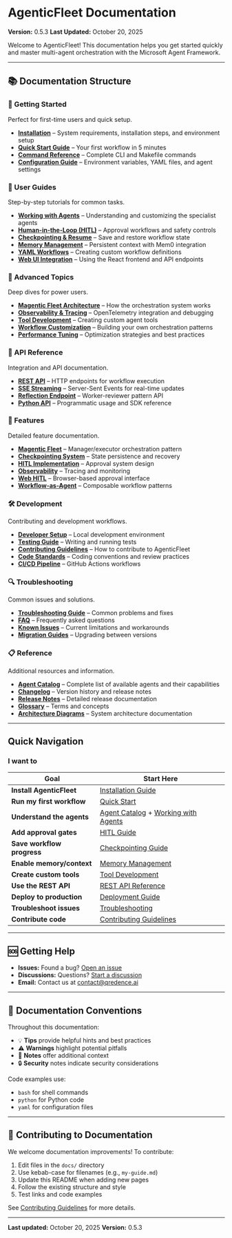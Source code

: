 # AgenticFleet Documentation

**Version:** 0.5.3
**Last Updated:** October 20, 2025

Welcome to AgenticFleet! This documentation helps you get started quickly and master multi-agent orchestration with the Microsoft Agent Framework.

---

## 📚 Documentation Structure

### 🚀 Getting Started
Perfect for first-time users and quick setup.

- **[Installation](getting-started/installation.md)** – System requirements, installation steps, and environment setup
- **[Quick Start Guide](getting-started/quickstart.md)** – Your first workflow in 5 minutes
- **[Command Reference](getting-started/command-reference.md)** – Complete CLI and Makefile commands
- **[Configuration Guide](getting-started/configuration.md)** – Environment variables, YAML files, and agent settings

### 📖 User Guides
Step-by-step tutorials for common tasks.

- **[Working with Agents](guides/agents.md)** – Understanding and customizing the specialist agents
- **[Human-in-the-Loop (HITL)](guides/human-in-the-loop.md)** – Approval workflows and safety controls
- **[Checkpointing & Resume](guides/checkpointing.md)** – Save and restore workflow state
- **[Memory Management](guides/memory.md)** – Persistent context with Mem0 integration
- **[YAML Workflows](guides/yaml-workflows.md)** – Creating custom workflow definitions
- **[Web UI Integration](guides/web-ui.md)** – Using the React frontend and API endpoints

### 🔧 Advanced Topics
Deep dives for power users.

- **[Magentic Fleet Architecture](architecture/magentic-fleet.md)** – How the orchestration system works
- **[Observability & Tracing](features/observability.md)** – OpenTelemetry integration and debugging
- **[Tool Development](advanced/tool-development.md)** – Creating custom agent tools
- **[Workflow Customization](advanced/workflow-customization.md)** – Building your own orchestration patterns
- **[Performance Tuning](advanced/performance.md)** – Optimization strategies and best practices

### 📡 API Reference
Integration and API documentation.

- **[REST API](api/rest-api.md)** – HTTP endpoints for workflow execution
- **[SSE Streaming](api/sse-streaming.md)** – Server-Sent Events for real-time updates
- **[Reflection Endpoint](api/reflection-endpoint.md)** – Worker-reviewer pattern API
- **[Python API](api/python-api.md)** – Programmatic usage and SDK reference

### 🎯 Features
Detailed feature documentation.

- **[Magentic Fleet](features/magentic-fleet.md)** – Manager/executor orchestration pattern
- **[Checkpointing System](features/checkpointing-summary.md)** – State persistence and recovery
- **[HITL Implementation](features/hitl-implementation-summary.md)** – Approval system design
- **[Observability](features/observability.md)** – Tracing and monitoring
- **[Web HITL](features/web-hitl-integration.md)** – Browser-based approval interface
- **[Workflow-as-Agent](features/workflow-as-agent-integration.md)** – Composable workflow patterns

### 🛠️ Development
Contributing and development workflows.

- **[Developer Setup](operations/developer-environment.md)** – Local development environment
- **[Testing Guide](development/testing.md)** – Writing and running tests
- **[Contributing Guidelines](../CONTRIBUTING.md)** – How to contribute to AgenticFleet
- **[Code Standards](operations/repository-guidelines.md)** – Coding conventions and review practices
- **[CI/CD Pipeline](operations/github-workflows-overview.md)** – GitHub Actions workflows

### 🔍 Troubleshooting
Common issues and solutions.

- **[Troubleshooting Guide](runbooks/troubleshooting.md)** – Common problems and fixes
- **[FAQ](troubleshooting/faq.md)** – Frequently asked questions
- **[Known Issues](troubleshooting/known-issues.md)** – Current limitations and workarounds
- **[Migration Guides](migrations/)** – Upgrading between versions

### 📋 Reference
Additional resources and information.

- **[Agent Catalog](AGENTS.md)** – Complete list of available agents and their capabilities
- **[Changelog](../CHANGELOG.md)** – Version history and release notes
- **[Release Notes](releases/)** – Detailed release documentation
- **[Glossary](reference/glossary.md)** – Terms and concepts
- **[Architecture Diagrams](architecture/)** – System architecture documentation

---

## Quick Navigation

### I want to

| Goal | Start Here |
|------|------------|
| **Install AgenticFleet** | [Installation Guide](getting-started/installation.md) |
| **Run my first workflow** | [Quick Start](getting-started/quickstart.md) |
| **Understand the agents** | [Agent Catalog](AGENTS.md) + [Working with Agents](guides/agents.md) |
| **Add approval gates** | [HITL Guide](guides/human-in-the-loop.md) |
| **Save workflow progress** | [Checkpointing Guide](guides/checkpointing.md) |
| **Enable memory/context** | [Memory Management](guides/memory.md) |
| **Create custom tools** | [Tool Development](advanced/tool-development.md) |
| **Use the REST API** | [REST API Reference](api/rest-api.md) |
| **Deploy to production** | [Deployment Guide](deployment/production.md) |
| **Troubleshoot issues** | [Troubleshooting](runbooks/troubleshooting.md) |
| **Contribute code** | [Contributing Guidelines](../CONTRIBUTING.md) |

---

## 🆘 Getting Help

- **Issues:** Found a bug? [Open an issue](https://github.com/Qredence/agentic-fleet/issues)
- **Discussions:** Questions? [Start a discussion](https://github.com/Qredence/agentic-fleet/discussions)
- **Email:** Contact us at <contact@qredence.ai>

---

## 📝 Documentation Conventions

Throughout this documentation:

- 💡 **Tips** provide helpful hints and best practices
- ⚠️ **Warnings** highlight potential pitfalls
- 📌 **Notes** offer additional context
- 🔒 **Security** notes indicate security considerations

Code examples use:
- `bash` for shell commands
- `python` for Python code
- `yaml` for configuration files

---

## 🤝 Contributing to Documentation

We welcome documentation improvements! To contribute:

1. Edit files in the `docs/` directory
2. Use kebab-case for filenames (e.g., `my-guide.md`)
3. Update this README when adding new pages
4. Follow the existing structure and style
5. Test links and code examples

See [Contributing Guidelines](../CONTRIBUTING.md) for more details.

---

**Last updated:** October 20, 2025
**Version:** 0.5.3
